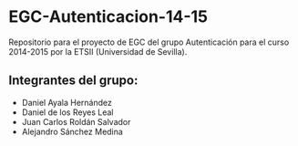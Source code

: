﻿EGC-Autenticacion-14-15
=======================

Repositorio para el proyecto de EGC del grupo Autenticación para el curso 2014-2015 por la ETSII (Universidad de Sevilla).

## Integrantes del grupo:
 
* Daniel Ayala Hernández
* Daniel de los Reyes Leal
* Juan Carlos Roldán Salvador
* Alejandro Sánchez Medina